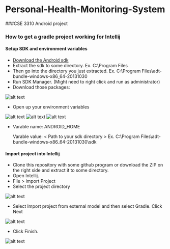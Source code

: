 Personal-Health-Monitoring-System
=================================

###CSE 3310 Android project

### How to get a gradle project working for Intellij
#### Setup SDK and environment variables
* [Download the Android sdk](http://developer.android.com/sdk/index.html#download)
* Extract the sdk to some directory. Ex. C:\Program Files
* Then go into the directory you just extracted. Ex. C:\Program Files\adt-bundle-windows-x86_64-20131030
* Run SDK Manager. (Might need to right click and run as administrator)
* Download those packages:
      
![alt text](https://f.cloud.github.com/assets/4734933/2291232/d2bc42a2-a038-11e3-948d-29647267419f.PNG)


* Open up your environment variables

![alt text](https://f.cloud.github.com/assets/4734933/2291233/d2bca774-a038-11e3-8ce8-4f539e89bb2f.PNG)
![alt text](https://f.cloud.github.com/assets/4734933/2291234/d2be44c6-a038-11e3-8b2a-77fe8081bed6.PNG)
![alt text](https://f.cloud.github.com/assets/4734933/2291235/d2be6596-a038-11e3-9e37-443ab92d8aa4.PNG)

* Varable name: ANDROID_HOME

   Varable value: < Path to your sdk directory > Ex. C:\Program Files\adt-bundle-windows-x86_64-20131030\sdk

#### Import project into Intellij 
* Clone this repository with some github program or download the ZIP on the right side and extract it to some directory.
* Open Intellij.
* File > import Project
* Select the project directory

![alt text](https://f.cloud.github.com/assets/4734933/2291236/d2be6bd6-a038-11e3-9e95-c362f74363e0.PNG)

* Select Import project from external model and then select Gradle. Click Next

![alt text](https://f.cloud.github.com/assets/4734933/2291237/d2bf6dba-a038-11e3-8057-e628186d37f2.PNG)

* Click Finish.

![alt text](https://f.cloud.github.com/assets/4734933/2291238/d2c69e50-a038-11e3-9ca5-899eba6a3a9a.PNG)
